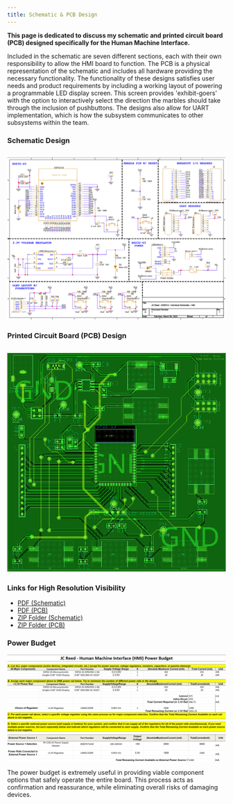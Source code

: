 ```yaml
---
title: Schematic & PCB Design
---
```


__This page is dedicated to discuss my schematic and printed circuit board (PCB) designed specifically for the Human Machine Interface.__

Included in the schematic are seven different sections, each with their own responsibility to allow the HMI board to function. The PCB is a physical representation of the schematic and includes all hardware providing the necessary functionality. The functionality of these designs satisfies user needs and product requirements by including a working layout of powering a programmable LED display screen. This screen provides 'exhibit-goers' with the option to interactively select the direction the marbles should take through the inclusion of pushbuttons. The designs also allow for UART implementation, which is how the subsystem communicates to other subsystems within the team. 

### __Schematic Design__
## ![Human Machine Interface (HMI) Schematic](static/images/HMI-Schematic.png)

### __Printed Circuit Board (PCB) Design__
## ![Human Machine Interface (HMI) Printed Circuit Board](static/images/HMI-PCB.png)

### __Links for High Resolution Visibility__
- [PDF (Schematic)](https://www.dropbox.com/scl/fi/f9w1i6sscxlyywqqm48h3/IndividualSchematic-HMI-PDF.pdf?rlkey=8xb6ayctkginnebk0vwqdsbgr&st=gkm1hwtc&dl=0)
- [PDF (PCB)](https://www.dropbox.com/scl/fi/6415172i94j4g0n9ks7wz/egr314-pcb.pdf?rlkey=y5skzk8u1ucwclvq4b6xmhiw7&st=i34cb0tu&dl=0)
- [ZIP Folder (Schematic)](https://www.dropbox.com/scl/fi/7beqg12lv1ck94jwv221e/Reed-Individual-Schematic-HMI.zip?rlkey=qo0x32zzfb3nxm8twjv387nnf&st=shj8wj0g&dl=0)
- [ZIP Folder (PCB)](https://www.dropbox.com/scl/fi/0rkh08bn1l5gziiwjobsp/Reed-GerberFilesv4.zip?rlkey=7kpe3iyqmpdn1z5ggpjw43w8u&st=a3mcz4uk&dl=0)

### __Power Budget__
![HMI Power Budget](static/images/PowerBudget.png)

The power budget is extremely useful in providing viable component options that  safely operate the entire board. This process acts as confirmation and reassurance, while eliminating overall risks of damaging devices. 